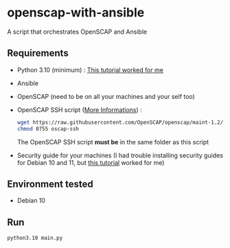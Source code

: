 # openscap-with-ansible
A script that orchestrates OpenSCAP and Ansible


## Requirements

- Python 3.10 (minimum) : [This tutorial worked for me](https://tecadmin.net/how-to-install-python-3-10-on-debian-11/)
- Ansible
- OpenSCAP (need to be on all your machines and your self too)
- OpenSCAP SSH script ([More Informations](https://wiki.debian.org/UsingSCAP)) :  

  ```bash
  wget https://raw.githubusercontent.com/OpenSCAP/openscap/maint-1.2/utils/oscap-ssh
  chmod 0755 oscap-ssh
  ```
  The OpenSCAP SSH script **must be** in the same folder as this script

 - Security guide for your machines (I had trouble installing security guides for Debian 10 and 11, but [this tutorial](https://itnixpro.com/install-openscap-on-debian-11/) worked for me)

## Environment tested

- Debian 10

## Run

```
python3.10 main.py
```
